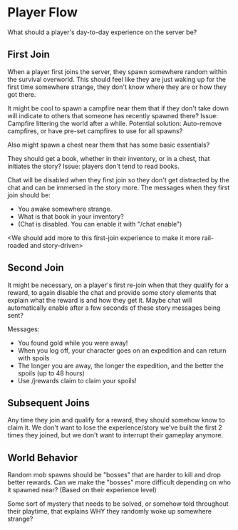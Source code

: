 # Player Flow

What should a player's day-to-day experience on the server be?

## First Join

When a player first joins the server, they spawn somewhere random within the survival overworld. This should feel like they are just waking up for the first time somewhere strange, they don't know where they are or how they got there.

It might be cool to spawn a campfire near them that if they don't take down will indicate to others that someone has recently spawned there? Issue: Campfire littering the world after a while. Potential solution: Auto-remove campfires, or have pre-set campfires to use for all spawns?

Also might spawn a chest near them that has some basic essentials?

They should get a book, whether in their inventory, or in a chest, that initiates the story? Issue: players don't tend to read books.

Chat will be disabled when they first join so they don't get distracted by the chat and can be immersed in the story more. The messages when they first join should be:
- You awake somewhere strange.
- What is that book in your inventory?
- (Chat is disabled. You can enable it with "/chat enable")

\<We should add more to this first-join experience to make it more rail-roaded and story-driven\>

## Second Join

It might be necessary, on a player's first re-join when that they qualify for a reward, to again disable the chat and provide some story elements that explain what the reward is and how they get it. Maybe chat will automatically enable after a few seconds of these story messages being sent?

Messages:
- You found gold while you were away!
- When you log off, your character goes on an expedition and can return with spoils
- The longer you are away, the longer the expedition, and the better the spoils (up to 48 hours)
- Use /jrewards claim to claim your spoils!

## Subsequent Joins

Any time they join and qualify for a reward, they should somehow know to claim it. We don't want to lose the experience/story we've built the first 2 times they joined, but we don't want to interrupt their gameplay anymore.

## World Behavior

Random mob spawns should be "bosses" that are harder to kill and drop better rewards. Can we make the "bosses" more difficult depending on who it spawned near? (Based on their experience level)

Some sort of mystery that needs to be solved, or somehow told throughout their playtime, that explains WHY they randomly woke up somewhere strange?